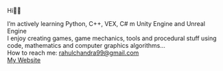 Hi👋🏻 <br>

 I’m actively learning Python, C++, VEX, C# m Unity Engine and Unreal Engine<br>
 I enjoy creating games, game mechanics, tools and procedural stuff using code, mathematics and computer graphics algorithms...<br>
 How to reach me: rahulchandra99@gmail.com<br>
<a href="https://www.rahulchandraportfolio.com/" target="_blank"> My Website <br></a>
<!--🔭 I’m currently working on the thesis project for my MFA in Computer Arts. My focus is Houdini Engine Python API in Unreal Engine 5. <br> -->
<!--👯 I’m looking to collaborate on VR/XR projects in Unreal Engine or Unity...<br> -->



<!---

 ![](https://hit.yhype.me/github/profile?user_id=77713888)

<div align="center">


#   Hi👋🏻 I'm <a href="https://www.linkedin.com/in/chandra-rahul-99c/" target="_blank"> Rahul Chandra! </a> 
🔭 I’m currently working as a Game Programmer<br>
<div align="justify">
 

</div> 
 
### Check out all my creations on my [Portfolio](https://www.rahulchandraportfolio.com/). 
  
  ### Explore some of my playable demos on [itch.io](https://rahul-chandra.itch.io/). 
 
 <br>
 
 
 Here are some of my featured projects:
 
<br>

| Project Name      | Description | 
| :---:        |    :----   |  
| [Dodgeball Arena](https://github.com/RahulChandra99/Dodgeball-Arena)     | Dodgeball Arena is a arcade style quick to play Player VS AI dodgeball game. 
| [The Wombats](https://github.com/RahulChandra99/The-Wombats-Official-Game)   | Playable Music Video Game for the band 'The Wombats'
| [Tikky Tokky Drop Game](https://github.com/RahulChandra99/TikkyTokkyDropGame)     | Endless runner game for tiktok influencers.
| [Maze Collapse](https://github.com/RahulChandra99/Maze-Collapse)     | Replica of the original Maze Collapse problem solving game where player has to guide the pyramid through the exit portal and remove all the tiles on the way. 
| [Anton Adventures](https://github.com/RahulChandra99/Anton-Adventures)     | 2D adventure with interactive and mind boggling obstacles and unique gameplay mechanics.

 

<br/>
 
Personal projects I'm currently working on:
 
<br>

| Project Name      | Description | 
| :---:        |    :----   |  
| [Connect4 3D](https://github.com/RahulChandra99/ConnectFour3D)     | 3D minimalistic version of the classic Connect 4 board game 
| [2D Dungeon Game](https://github.com/RahulChandra99/2D-Dungeon-Game)   | Easy-to-play C++ game made using SFML
| [Tic Tac Toe SFML Version](https://github.com/RahulChandra99/Tic-Tac-Toe-SFML)     | Classic Tic Tac Toe made using SFML
| [Project Action Rougelike](https://github.com/RahulChandra99/ProjectActionRougelike)     | Top Down 3D action game made using Unreal Engine 
| [Kitchen Simulator](https://github.com/RahulChandra99/KitchenSim)     | Kitchen Management simulator made using Unity

 

<br/>
 

<!-- ## Skill Set 

<img style="margin: 10px" src="https://profilinator.rishav.dev/skills-assets/cplusplus-original.svg" alt="C++" height="50" />    <img style="margin: 10px" src="https://profilinator.rishav.dev/skills-assets/csharp-original.svg" alt="C#" height="50" />    <img style="margin: 10px" src="https://profilinator.rishav.dev/skills-assets/unity.png" alt="Unity" height="50" />    <img style="margin: 10px" src="https://profilinator.rishav.dev/skills-assets/photoshop-plain.svg" alt="Photoshop" height="50" />    <img style="margin: 10px" src="https://profilinator.rishav.dev/skills-assets/blender_community_badge_white.svg" alt="Blender" height="50" />  

<br/>   -->

 <!--
   # 💻 Tech Stack:
![C#](https://img.shields.io/badge/c%23-%23239120.svg?style=for-the-badge&logo=c-sharp&logoColor=white) ![C++](https://img.shields.io/badge/c++-%2300599C.svg?style=for-the-badge&logo=c%2B%2B&logoColor=white) ![Unity](https://img.shields.io/badge/unity-FFFFFF?style=for-the-badge&logo=unity&logoColor=black)
 ![Adobe Photoshop](https://img.shields.io/badge/adobephotoshop-%2331A8FF.svg?style=for-the-badge&logo=adobephotoshop&logoColor=white)
 ![Unity](https://img.shields.io/badge/unrealengine-000000?style=for-the-badge&logo=unrealengine&logoColor=white) ![Aseprite](https://img.shields.io/badge/Aseprite-FFFFFF?style=for-the-badge&logo=Aseprite&logoColor=#7D929E)
 
 <br>
 <img src="https://github-readme-stats.vercel.app/api/top-langs/?username=rahulchandra99&theme=radical&hide_border=false&include_all_commits=true&count_private=true&layout=compact" alt="Rahul Chandra" /><br>
   Note: Top languages is only a metric of the languages my public code consists of and doesn't reflect experience or skill level.
 <br><br>
 
## Connect with me 🤝🏻
<a href="https://www.linkedin.com/in/chandra-rahul-99c/" target="_blank">
<img src=https://img.shields.io/badge/linkedin-%231E77B5.svg?&style=for-the-badge&logo=linkedin&logoColor=white alt=linkedin style="margin-bottom: 5px;" />
</a>
<a href="https://www.youtube.com/channel/UCkfq7iT2l3Bt_1CCmjA4y7g" target="_blank">
<img src=https://img.shields.io/badge/youtube-%23EE4831.svg?&style=for-the-badge&logo=youtube&logoColor=white alt=youtube style="margin-bottom: 5px;" />
</a>
<a href="mailto:rahulchandra99@gmail.com" target="_blank">
<img src=https://img.shields.io/badge/Gmail-D14836?style=for-the-badge&logo=gmail&logoColor=white alt=mail style="margin-bottom: 5px;" />
</a> 
<a href="https://github.com/RahulChandra99" target="_blank">
<img src=https://img.shields.io/badge/github-%2324292e.svg?&style=for-the-badge&logo=github&logoColor=white alt=github style="margin-bottom: 5px;" />
</a>
<br/>
</a>
 

<br><br> 
 

# 📊 GitHub Stats:

 <table>
  <tr>
   
<td><img align="center" src="https://github-readme-streak-stats.herokuapp.com/?user=RahulChandra99&theme=radical&hide_border=false" alt="Rahul Chandra" />
    <td><img src="https://github-readme-stats.vercel.app/api?username=RahulChandra99&theme=radical&hide_border=false&include_all_commits=true&count_private=true" alt="Rahul Chandra" /></td>
  </tr>
</table>
<!-- <div align="center"> -->
<p></p>

<br>

<!--![Dino](https://raw.githubusercontent.com/Dhiraj57/Dhiraj57/main/dino.gif)



-->






